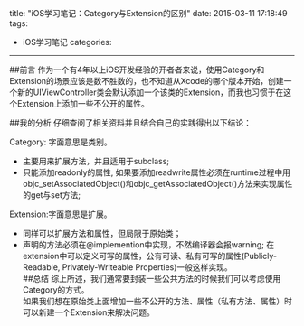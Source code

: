 title: "iOS学习笔记：Category与Extension的区别"
date: 2015-03-11 17:18:49
tags: 
- iOS学习笔记
categories: 
---

##前言
作为一个有4年以上iOS开发经验的开者者来说，使用Category和Extension的场景应该是数不胜数的，也不知道从Xcode的哪个版本开始，创建一个新的UIViewController类会默认添加一个该类的Extension，而我也习惯于在这个Extension上添加一些不公开的属性。
<!--more-->
##我的分析
仔细查阅了相关资料并且结合自己的实践得出以下结论：

Category: 字面意思是类别。

* 主要用来扩展方法，并且适用于subclass;
* 只能添加readonly的属性, 如果要添加readwrite属性必须在runtime过程中用objc_setAssociatedObject()和objc_getAssociatedObject()方法来实现属性的get与set方法;  

Extension:字面意思是扩展。

* 同样可以扩展方法和属性，但局限于原始类；
* 声明的方法必须在@implemention中实现，不然编译器会报warning;
在extension中可以定义可写的属性，公有可读、私有可写的属性(Publicly-Readable, Privately-Writeable Properties)一般这样实现。  
##总结
综上所述，我们通常要封装一些公共方法的时候我们可以考虑使用Category的方式。  
如果我们想在原始类上面增加一些不公开的方法、属性（私有方法、属性）时可以新建一个Extension来解决问题。

